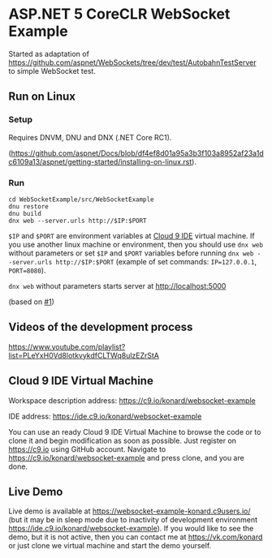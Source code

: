 # ASP.NET 5 CoreCLR WebSocket Example
Started as adaptation of https://github.com/aspnet/WebSockets/tree/dev/test/AutobahnTestServer to simple WebSocket test.

## Run on Linux

### Setup
Requires DNVM, DNU and DNX (.NET Core RC1).

(https://github.com/aspnet/Docs/blob/df4ef8d01a95a3b3f103a8952af23a1dc6109a13/aspnet/getting-started/installing-on-linux.rst).
### Run
```
cd WebSocketExample/src/WebSocketExample
dnu restore
dnu build
dnx web --server.urls http://$IP:$PORT
```
`$IP` and `$PORT` are environment variables at [Cloud 9 IDE](https://c9.io/) virtual machine. If you use another linux machine or environment, then you should use `dnx web` without parameters or set `$IP` and `$PORT` variables before running `dnx web --server.urls http://$IP:$PORT` (example of set commands: `IP=127.0.0.1`, `PORT=8080`).

`dnx web` without parameters starts server at [http://localhost:5000](http://localhost:5000)

(based on [#1](https://github.com/Konard/ASP.NET-5-CoreCLR-WebSocket-Example/issues/1#issuecomment-154317756))

## Videos of the development process
https://www.youtube.com/playlist?list=PLeYxH0Vd8lotkvykdfCLTWq8ulzEZrStA

## Cloud 9 IDE Virtual Machine

Workspace description address: https://c9.io/konard/websocket-example

IDE address: https://ide.c9.io/konard/websocket-example

You can use an ready Cloud 9 IDE Virtual Machine to browse the code or to clone it and begin modification as soon as possible. Just register on https://c9.io using GitHub account. Navigate to https://c9.io/konard/websocket-example and press clone, and you are done.

## Live Demo

Live demo is available at https://websocket-example-konard.c9users.io/ (but it may be in sleep mode due to inactivity of development environment https://ide.c9.io/konard/websocket-example). If you would like to see the demo, but it is not active, then you can contact me at https://vk.com/konard or just clone we virtual machine and start the demo yourself.
